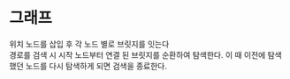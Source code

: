 # 그래프

위치 노드를 삽입 후 각 노드 별로 브릿지를 잇는다 <br/> 
경로를 검색 시 시작 노드부터 연결 된 브릿지를 순환하여 탐색한다. 이 때 이전에 탐색했던 노드를 다시 탐색하게 되면 검색을 종료한다.




